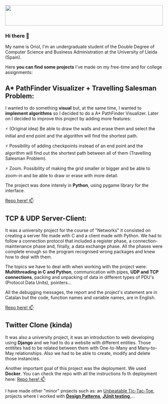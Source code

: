 <img src="https://www.houston-pc.com/wp-content/uploads/2016/05/Custom-Coding-Houston-TX-Houston-PC-Services.png" height="65" width=100%>

### Hi there 👋

My name is Oriol, I'm an undergraduate student of the Double Degree of Computer Science and Business Administration at the University of Lleida (Spain).

Here **you can find some projects** I've made on my free-time and for college assignments:

## A* PathFinder Visualizer + Travelling Salesman Problem:

I wanted to do something **visual** but, at the same time, I wanted to **implement algorithms** so I decided to do a A* PathFinder Visualizer. Later on I decided to improve this project by adding more features:

⚡ (Original idea) Be able to draw the walls and erase them and select the initial and end point and the algorithm will find the shortest path.


⚡ Possibility of adding checkpoints instead of an end point and the algorithm will find out the shortest path between all of them (Travelling Salesman Problem).


⚡ Zoom. Possibility of making the grid smaller or bigger and be able to zoom-in and be able to draw or erase with more detail.

The project was done interely in **Python**, using pygame library for the interface.

[Repo here! 📫](https://https://github.com/oriolaguilar/A-star-PathFinding)

## TCP & UDP Server-Client:

It was a university project for the course of "Networks" it consisted on creating a server file made with C and a client made with Python. We had to follow a connection protocol that included a register phase, a connection-maintenance phase and, finally, a data exchange phase. All the phases were complete enough so the program recognised wrong packages and knew how to deal with them.

The topics we have to deal with when working with the project were: **Multithreading in C and Python**, communication with pipes, **UDP and TCP connections**, packing and unpacking of data in different types of PDU's (Protocol Data Units), pointers...

All the debugging messages, the report and the project's statement are in Catalan but the code, function names and variable names, are in English. 

[Repo here! 📫](https://github.com/oriolaguilar/P1X)


## Twitter Clone (kinda)

It was also a university project, it was an introduction to web developing using **Django** and we had to do a website with different entities. Those entitites had to be related between them with One-to-Many and Many-to-May relationships. Also we had to be able to create, modify and delete those instancies.

Another important goal of this project was the deployment. We used **Docker**. 
You can check the repo with all the instructions fo th deployment here: [Repo here! 📫](https://github.com/marcusresa4/Twitter_WP/tree/third-assignment)

I have made other "minor" projects such as: an [Unbeatable Tic-Tac-Toe](), projects where I worked with [**Design Patterns**](https://github.com/oriolaguilar/2-practica-patrons-disseny), [**JUnit testing**](https://github.com/oriolaguilar/E-Receipt),...




<!--
**oriolaguilar/oriolaguilar** is a ✨ _special_ ✨ repository because its `README.md` (this file) appears on your GitHub profile.

Here are some ideas to get you started:

- 🔭 I’m currently working on ...
- 🌱 I’m currently learning ...
- 👯 I’m looking to collaborate on ...
- 🤔 I’m looking for help with ...
- 💬 Ask me about ...
- 📫 How to reach me: ...
- 😄 Pronouns: ...
- ⚡ Fun fact: ...
-->
